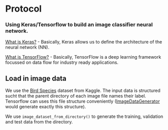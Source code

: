 # Protocol
### Using Keras/Tensorflow to build an image classifier neural network.
[What is Keras?](https://www.simplilearn.com/keras-vs-tensorflow-vs-pytorch-article#:~:text=is%20Deep%20Learning%3F-,What%20is%20Keras%3F,-What%20is%20PyTorch) -
Basically, Keras allows us to define the architecture of the neural network (NN).

[What is TensorFlow?](https://www.simplilearn.com/keras-vs-tensorflow-vs-pytorch-article#what_is_tensorflow) -
Basically, TensorFlow is a deep learning framework focussed on data flow for industry ready applications. 

## Load in image data
We use the [Bird Species](https://www.kaggle.com/datasets/gpiosenka/100-bird-species?select=birds+latin+names.csv) dataset from Kaggle. The input data is structured sucht that the parent directory of each image file names their label. Tensorflow can uses this file structure conveniently ([ImageDataGenerator](https://www.tensorflow.org/api_docs/python/tf/keras/preprocessing/image/ImageDataGenerator) would generate exactly this structure). 

We use ``image_dataset_from_directory()`` to generate the training, validation and test data from the directory.

